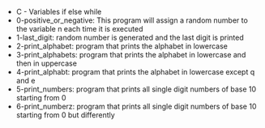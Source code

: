 * C - Variables if else while
* 0-positive_or_negative: This program will assign a random number to the variable n each time it is executed
* 1-last_digit: random number is generated and the last digit is printed
* 2-print_alphabet: program that prints the alphabet in lowercase
* 3-print_alphabets: program that prints the alphabet in lowercase and then in uppercase
* 4-print_alphabt: program that prints the alphabet in lowercase except q and e
* 5-print_numbers: program that prints all single digit numbers of base 10 starting from 0
* 6-print_numberz: program that prints all single digit numbers of base 10 starting from 0 but differently

